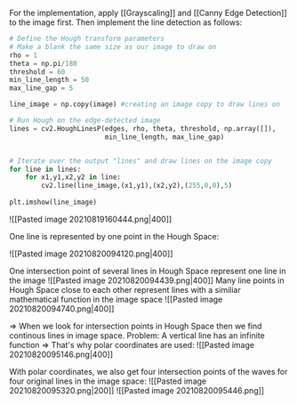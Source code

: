 For the implementation, apply [[Grayscaling]] and [[Canny Edge Detection]] to the image first. Then implement the line detection as follows:
````python
# Define the Hough transform parameters
# Make a blank the same size as our image to draw on
rho = 1
theta = np.pi/180
threshold = 60
min_line_length = 50
max_line_gap = 5

line_image = np.copy(image) #creating an image copy to draw lines on

# Run Hough on the edge-detected image
lines = cv2.HoughLinesP(edges, rho, theta, threshold, np.array([]),
                        min_line_length, max_line_gap)


# Iterate over the output "lines" and draw lines on the image copy
for line in lines:
    for x1,y1,x2,y2 in line:
        cv2.line(line_image,(x1,y1),(x2,y2),(255,0,0),5)
        
plt.imshow(line_image)
````

![[Pasted image 20210819160444.png|400]]

One line is represented by one point in the Hough Space:

![[Pasted image 20210820094120.png|400]]

One intersection point of several lines in Hough Space represent one line in the image
![[Pasted image 20210820094439.png|400]]
Many line points in Hough Space close to each other represent lines with a similiar mathematical function in the image space
![[Pasted image 20210820094740.png|400]]

=> When we look for intersection points in Hough Space then we find continous lines in image space.
Problem: A vertical line has an infinite function
=> That's why polar coordinates are used:
![[Pasted image 20210820095146.png|400]]

With polar coordinates, we also get four intersection points of the waves for four original lines in the image space:
![[Pasted image 20210820095320.png|200]] ![[Pasted image 20210820095446.png]]

